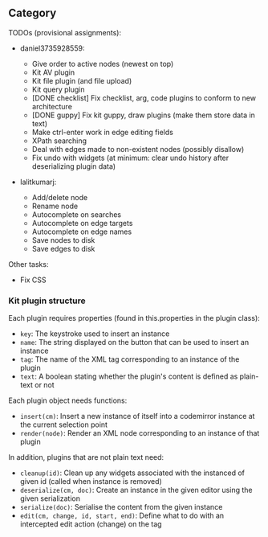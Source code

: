 ## Category

TODOs (provisional assignments):

* daniel3735928559:
  * Give order to active nodes (newest on top)
  * Kit AV plugin
  * Kit file plugin (and file upload)
  * Kit query plugin
  * [DONE checklist] Fix checklist, arg, code plugins to conform to new architecture 
  * [DONE guppy] Fix kit guppy, draw plugins (make them store data in text)
  * Make ctrl-enter work in edge editing fields
  * XPath searching  
  * Deal with edges made to non-existent nodes (possibly disallow)
  * Fix undo with widgets (at minimum: clear undo history after deserializing plugin data)

* lalitkumarj:
  * Add/delete node
  * Rename node
  * Autocomplete on searches
  * Autocomplete on edge targets
  * Autocomplete on edge names
  * Save nodes to disk
  * Save edges to disk

Other tasks:

* Fix CSS

### Kit plugin structure

Each plugin requires properties (found in this.properties in the plugin class):
* `key`: The keystroke used to insert an instance
* `name`: The string displayed on the button that can be used to insert an instance
* `tag`: The name of the XML tag corresponding to an instance of the plugin
* `text`: A boolean stating whether the plugin's content is defined as plain-text or not

Each plugin object needs functions:
* `insert(cm)`: Insert a new instance of itself into a codemirror instance at the current selection point
* `render(node)`: Render an XML node corresponding to an instance of that plugin

In addition, plugins that are not plain text need:
* `cleanup(id)`: Clean up any widgets associated with the instanced of given id (called when instance is removed)
* `deserialize(cm, doc)`: Create an instance in the given editor using the given serialization
* `serialize(doc)`: Serialise the content from the given instance
* `edit(cm, change, id, start, end)`: Define what to do with an intercepted edit action (change) on the tag